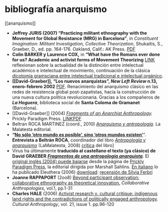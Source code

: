 # bibliografía anarquismo
[[anarquismo]]

- **Jeffrey JURIS (2007) “Practicing militant ethnography with the Movement for Global Resistance (MRG) in Barcelona”**, in _Constituent Imagination: Militant Investigation, Collective Theorization_, Shukaitis, S., Graeber, D., ed. pp. 164-176. Oakland, Calif.: AK Press. [PDF](http://periferiesurbanes.org/wp-content/uploads/2011/06/JURIS2007PracticingMilitantEthnography.pdf)
-   **Colin BARKER y Laurence COX,** in **“What have the Romans ever done for us? Academic and activist forms of Movement Theorizing** [LINK](http://www.iol.ie/~mazzoldi/toolsforchange/afpp/afpp8.html#one) reflexionan sobre la actualidad de la distinción entre intelectual académico e intelectual de movimiento, continuación de la clásica [dicotomia gramsciana entre intelectual tradicional e intelectual orgánico](http://www.girodivite.it/Gli-intellettuali-organici-di.html).
-   **[[David-Graeber]], “Los nuevos anarquistas”, _New Left Review_ n.13, enero-febrero 2002** [PDF](http://periferiesurbanes.org/wp-content/uploads/2011/06/GRAEBER-2002_los-nuevos-anarquistas.pdf). Renacimiento del anarquismo clásico en las redes de resistencia global post-zapatistas, hacia la construcción de una nueva cultura política revolucionaria. Gracias a los compañeros de **_La Hoguera_**, biblioteca social de **Santa Coloma de Gramanet** (Barcelona).
-   [[David-Graeber]] (2004) _[Fragments of an Anarchist Anthropology](http://www.prickly-paradigm.com/catalog.html#sp04)._ Prickly Paradigm Press. [LINK](http://www.prickly-paradigm.com/paradigm14.pdf)[PDF](http://periferiesurbanes.org/wp-content/uploads/2010/10/paradigm14.pdf)
-   Beltran ROCA MARTINEZ (coord., 2010) _[Anarquismo y antropología](http://www.lamalatesta.net/anarquismo-antropolog%C3%83%C6%92%C3%82%C2%ADa-p-2834.html)._ La Malatesta editorial.
-   **“[No sólo ‘otro mundo es posible’, sino ‘otros mundos existen’](http://www.diagonalperiodico.net/No-solo-otro-mundo-es-posible-sino.html)**“. **Entrevista a Beltràn ROCA**, coordinador del libro [_Antropología y anarquismo_](http://www.alasbarricadas.org/noticias/?q=node/9401) (LaMalatesta, 2008) [crítica](http://www.fondation-besnard.org/IMG/icones/pdf-dist.png) del libro]
-   Virus ha últimamente **traducido al castellano el texto (ya clásico) de David GRAEBER** [**_Fragmentos de una antropología anarquista_**](http://www.viruseditorial.net/plantillas_libros/libro_big.php?id=253&tabla=libros). El [original inglés (2004) puede bajarse](http://www.prickly-paradigm.com/paradigm14.pdf) desde la página de [Prickly Paradigm Press](http://www.prickly-paradigm.com/), la editorial dirigida por Marshall Sahlins. [En italiano](http://www.eleuthera.it/scheda_libro.php?idlib=207#) lo ha publicado Eleuthera (2006) [download](http://www.tntvillage.scambioetico.org/index.php?showtopic=227918): [recensión de Silvia Ferbri](http://anarca-bolo.ch/a-rivista/324/41.htm)
-   **Joanne RAPPAPORT** (2oo8) [Beyond participant observation: collaborative ethnography as theoretical innovation.](http://mtw160-150.ippl.jhu.edu/journals/collaborative_anthropologies/v001/1.rappaport.pdf) _Collaborative Anthropologies_, vol.1, pp.1-31
-   **Charles HALE** (2006) [Activist research v. cultural critique: indigenous land rights and the contradictions of politically engaged anthropology](https://segue.southwestern.edu/userfiles/ANT3520301-f08/Hale%20Activist%20Research.pdf). _Cultural Anthropology_, vol. 21, issue 1. pp.96-120